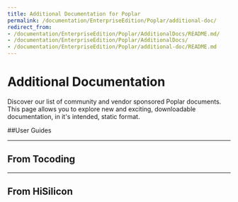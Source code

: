 ```yaml
---
title: Additional Documentation for Poplar
permalink: /documentation/EnterpriseEdition/Poplar/additional-doc/
redirect_from:
- /documentation/EnterpriseEdition/Poplar/AdditionalDocs/README.md/
- /documentation/EnterpriseEdition/Poplar/AdditionalDocs/
- /documentation/EnterpriseEdition/Poplar/additional-doc/README.md
---
```

# Additional Documentation

Discover our list of community and vendor sponsored Poplar documents. This page allows you to explore new and exciting, downloadable documentation, in it's intended, static format.

##User Guides

***

## From Tocoding

***

## From HiSilicon
